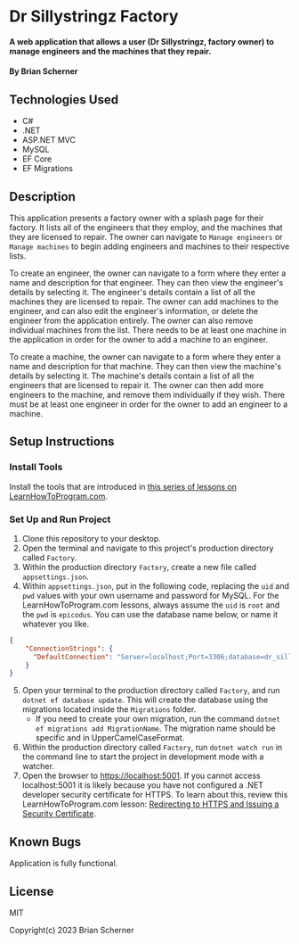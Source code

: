 # Dr Sillystringz Factory

#### A web application that allows a user (Dr Sillystringz, factory owner) to manage engineers and the machines that they repair.

#### By Brian Scherner

## Technologies Used

* C#
* .NET
* ASP.NET MVC
* MySQL
* EF Core
* EF Migrations

## Description

This application presents a factory owner with a splash page for their factory. It lists all of the engineers that they employ, and the machines that they are licensed to repair. The owner can navigate to `Manage engineers` or `Manage machines` to begin adding engineers and machines to their respective lists.

To create an engineer, the owner can navigate to a form where they enter a name and description for that engineer. They can then view the engineer's details by selecting it. The engineer's details contain a list of all the machines they are licensed to repair. The owner can add machines to the engineer, and can also edit the engineer's information, or delete the engineer from the application entirely. The owner can also remove individual machines from the list. There needs to be at least one machine in the application in order for the owner to add a machine to an engineer.

To create a machine, the owner can navigate to a form where they enter a name and description for that machine. They can then view the machine's details by selecting it. The machine's details contain a list of all the engineers that are licensed to repair it. The owner can then add more engineers to the machine, and remove them individually if they wish. There must be at least one engineer in order for the owner to add an engineer to a machine.

## Setup Instructions

### Install Tools

Install the tools that are introduced in [this series of lessons on LearnHowToProgram.com](https://old.learnhowtoprogram.com/fidgetech-3-c-and-net/3-0-lessons-1-5-getting-started-with-c/3-0-0-01-welcome-to-c).

### Set Up and Run Project

1. Clone this repository to your desktop.
2. Open the terminal and navigate to this project's production directory called `Factory`.
3. Within the production directory `Factory`, create a new file called `appsettings.json`.
4. Within `appsettings.json`, put in the following code, replacing the `uid` and `pwd` values with your own username and password for MySQL. For the LearnHowToProgram.com lessons, always assume the `uid` is `root` and the `pwd` is `epicodus`. You can use the database name below, or name it whatever you like.

```json
{
    "ConnectionStrings": {
      "DefaultConnection": "Server=localhost;Port=3306;database=dr_sillystringz_factory;uid=root;pwd=epicodus;"
    }
}
```

5. Open your terminal to the production directory called `Factory`, and run `dotnet ef database update`. This will create the database using the migrations located inside the `Migrations` folder.
    * If you need to create your own migration, run the command `dotnet ef migrations add MigrationName`. The migration name should be specific and in UpperCamelCaseFormat.
6. Within the production directory called `Factory`, run `dotnet watch run` in the command line to start the project in development mode with a watcher.
7. Open the browser to [https://localhost:5001](https://localhost:5001). If you cannot access localhost:5001 it is likely because you have not configured a .NET developer security certificate for HTTPS. To learn about this, review this LearnHowToProgram.com lesson: [Redirecting to HTTPS and Issuing a Security Certificate](https://old.learnhowtoprogram.com/fidgetech-3-c-and-net/3-2-basic-web-applications/3-2-0-17-redirecting-to-https-and-issuing-a-security-certificate).

## Known Bugs

Application is fully functional.

## License

MIT

Copyright(c) 2023 Brian Scherner